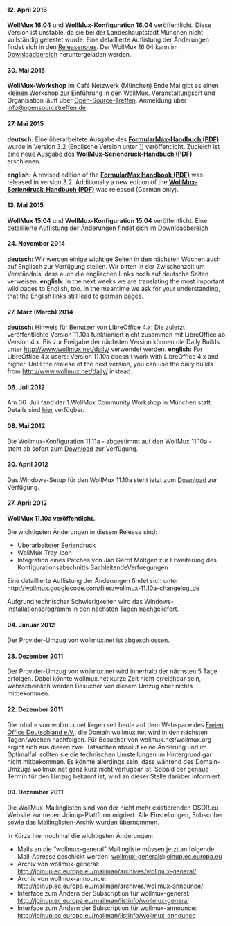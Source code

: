 
#### 12. April 2016

**WollMux 16.04** und **WollMux-Konfiguration 16.04** veröffentlicht.
Diese Version ist unstable, da sie bei der Landeshauptstadt München
nicht vollständig getestet wurde.
Eine detaillierte Auflistung der Änderungen findet sich in den [
Releasenotes](Releasenotes_16.04.md).
Der WollMux 16.04 kann im [Downloadbereich](Download.md)
heruntergeladen werden.

#### 30. Mai 2015

**WollMux-Workshop** im Café Netzwerk (München)
Ende Mai gibt es einen kleinen Workshop zur Einführung in den WollMux.
Veranstaltungsort und Organisation läuft über
[Open-Source-Treffen](http://www.opensourcetreffen.de).
Anmeldung über info@opensourcetreffen.de

#### 27. Mai 2015

**deutsch:**
Eine überarbeitete Ausgabe des **[FormularMax-Handbuch
(PDF)](http://www.wollmux.net/files/FormularMax_Handbuch.pdf)** wurde in
Version 3.2 (Englische Version unter
[1](http://www.wollmux.net/files/FormularMax_Handbook_english.pdf))
veröffentlicht.
Zugleich ist eine neue Ausgabe des **[WollMux-Seriendruck-Handbuch
(PDF)](http://www.wollmux.net/files/WollMux_Seriendruck.pdf)**
erschienen.

**english:**
A revised edition of the **[FormularMax Handbook
(PDF)](http://www.wollmux.net/files/FormularMax_Handbook_english.pdf)**
was released in version 3.2.
Additionally a new edition of the **[WollMux-Seriendruck-Handbuch
(PDF)](http://www.wollmux.net/files/WollMux_Seriendruck.pdf)** was
released (German only).

#### 13. Mai 2015

**WollMux 15.04** und **WollMux-Konfiguration 15.04** veröffentlicht.
Eine detaillierte Auflistung der Änderungen findet sich im
[Downloadbereich](Download.md)

#### 24. November 2014

**deutsch:**
Wir werden einige wichtige Seiten in den nächsten Wochen auch auf
Englisch zur Verfügung stellen. Wir bitten in der Zwischenzeit um
Verständnis, dass auch die englischen Links noch auf deutsche Seiten
verweisen.
**english:**
In the next weeks we are translating the most important wiki pages to
English, too. In the meantime we ask for your understanding, that the
English links still lead to german pages.

#### 27. März (March) 2014

**deutsch:**
Hinweis für Benutzer von LibreOffice 4.x: Die zuletzt veröffentlichte
Version 11.10a funktioniert nicht zusammen mit LibreOffice ab Version
4.x. Bis zur Freigabe der nächsten Version können die Daily Builds unter
<http://www.wollmux.net/daily/> verwendet werden.
**english:**
For LibreOffice 4.x users: Version 11.10a doesn't work with LibreOffice
4.x and higher. Until the realese of the next version, you can use the
daily builds from <http://www.wollmux.net/daily/> instead.

#### 06. Juli 2012

Am 06. Juli fand der 1.WollMux Community Workshop in München statt.
Details sind [ hier](1._WollMux_Community_Workshop.md)
verfügbar.

#### 08. Mai 2012

Die Wollmux-Konfiguration 11.11a - abgestimmt auf den WollMux 11.10a -
steht ab sofort zum [Download](Download.md) zur Verfügung.

#### 30. April 2012

Das Windows-Setup für den WollMux 11.10a steht jetzt zum
[Download](Download.md) zur Verfügung.

#### 27. April 2012

**WollMux 11.10a veröffentlicht.**

Die wichtigsten Änderungen in diesem Release sind:

-   Überarbeiteter Seriendruck
-   WollMux-Tray-Icon
-   Integration eines Patches von Jan Gerrit Möltgen zur Erweiterung des
    Konfigurationsabschnitts SachleitendeVerfuegungen

Eine detaillierte Auflistung der Änderungen findet sich unter
<http://wollmux.googlecode.com/files/wollmux-11.10a-changelog_de>

Aufgrund technischer Schwierigkeiten wird das
Windows-Installationsprogramm in den nächsten Tagen nachgeliefert.

#### 04. Januar 2012

Der Provider-Umzug von wollmux.net ist abgeschlossen.

#### 28. Dezember 2011

Der Provider-Umzug von wollmux.net wird innerhalb der nächsten 5 Tage
erfolgen. Dabei könnte wollmux.net kurze Zeit nicht erreichbar sein,
wahrscheinlich werden Besucher von diesem Umzug aber nichts mitbekommen.

#### 22. Dezember 2011

Die Inhalte von wollmux.net liegen seit heute auf dem Webspace des
[Freien Office Deutschland e.V.](http://www.frodev.org/), die Domain
wollmux.net wird in den nächsten Tagen/Wochen nachfolgen. Für Besucher
von wollmux.net/wollmux.org ergibt sich aus diesen zwei Tatsachen
absolut keine Änderung und im Optimalfall sollten sie die technischen
Umstellungen im Hintergrund gar nicht mitbekommen. Es könnte allerdings
sein, dass während des Domain-Umzugs wollmux.net ganz kurz nicht
verfügbar ist. Sobald der genaue Termin für den Umzug bekannt ist, wird
an dieser Stelle darüber informiert.

#### 09. Dezember 2011

Die WollMux-Mailinglisten sind von der nicht mehr existierenden
OSOR.eu-Website zur neuen Joinup-Plattform migriert. Alle Einstellungen,
Subscriber sowie das Mailinglisten-Archiv wurden übernommen.

In Kürze hier nochmal die wichtigsten Änderungen:

-   Mails an die “wollmux-general” Mailingliste müssen jetzt an folgende
    Mail-Adresse geschickt werden: wollmux-general@joinup.ec.europa.eu
-   Archiv von wollmux-general:
    <http://joinup.ec.europa.eu/mailman/archives/wollmux-general/>
-   Archiv von wollmux-announce:
    <http://joinup.ec.europa.eu/mailman/archives/wollmux-announce/>
-   Interface zum Ändern der Subscription für wollmux-general:
    <http://joinup.ec.europa.eu/mailman/listinfo/wollmux-general>
-   Interface zum Ändern der Subscription für wollmux-announce:
    <http://joinup.ec.europa.eu/mailman/listinfo/wollmux-announce></noinclude>
